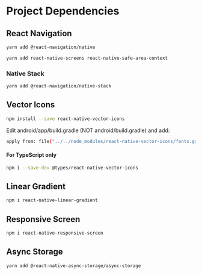 # Project Dependencies

## React Navigation

```bash
yarn add @react-navigation/native
```

```bash
yarn add react-native-screens react-native-safe-area-context
```

### Native Stack

```bash
yarn add @react-navigation/native-stack
```

## Vector Icons

```bash
npm install --save react-native-vector-icons
```

Edit android/app/build.gradle (NOT android/build.gradle) and add:

```bash
apply from: file("../../node_modules/react-native-vector-icons/fonts.gradle")
```

#### For TypeScript only

```bash
npm i --save-dev @types/react-native-vector-icons
```

## Linear Gradient

```bash
npm i react-native-linear-gradient
```

## Responsive Screen

```bash
npm i react-native-responsive-screen
```

## Async Storage

```bash
yarn add @react-native-async-storage/async-storage
```

